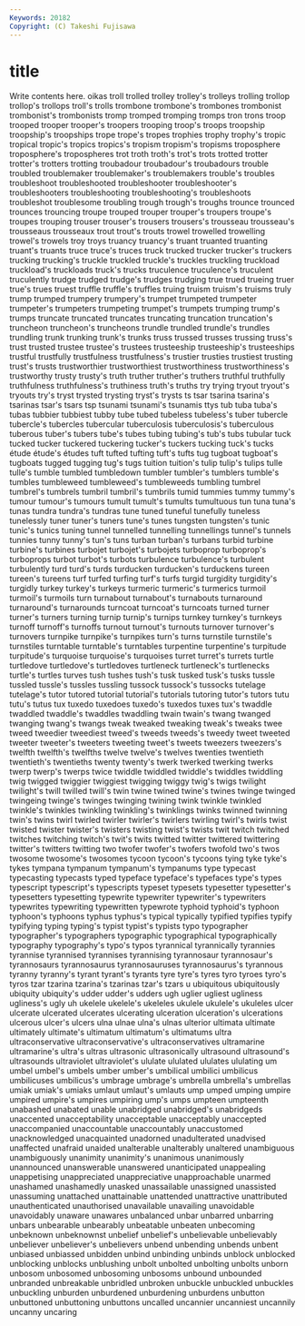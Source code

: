 ```yaml
---
Keywords: 20182 
Copyright: (C) Takeshi Fujisawa
---
```


# title

Write contents here.
oikas troll trolled trolley trolley's trolleys trolling
trollop trollop's trollops troll's trolls trombone trombone's trombones trombonist trombonist's
trombonists tromp tromped tromping tromps tron trons troop trooped trooper
trooper's troopers trooping troop's troops troopship troopship's troopships trope trope's
tropes trophies trophy trophy's tropic tropical tropic's tropics tropics's tropism
tropism's tropisms troposphere troposphere's tropospheres trot troth troth's trot's trots
trotted trotter trotter's trotters trotting troubadour troubadour's troubadours trouble troubled
troublemaker troublemaker's troublemakers trouble's troubles troubleshoot troubleshooted troubleshooter troubleshooter's troubleshooters
troubleshooting troubleshooting's troubleshoots troubleshot troublesome troubling trough trough's troughs trounce
trounced trounces trouncing troupe trouped trouper trouper's troupers troupe's troupes
trouping trouser trouser's trousers trousers's trousseau trousseau's trousseaus trousseaux trout
trout's trouts trowel trowelled trowelling trowel's trowels troy troys truancy
truancy's truant truanted truanting truant's truants truce truce's truces truck
trucked trucker trucker's truckers trucking trucking's truckle truckled truckle's truckles
truckling truckload truckload's truckloads truck's trucks truculence truculence's truculent truculently
trudge trudged trudge's trudges trudging true trued trueing truer true's
trues truest truffle truffle's truffles truing truism truism's truisms truly
trump trumped trumpery trumpery's trumpet trumpeted trumpeter trumpeter's trumpeters trumpeting
trumpet's trumpets trumping trump's trumps truncate truncated truncates truncating truncation
truncation's truncheon truncheon's truncheons trundle trundled trundle's trundles trundling trunk
trunking trunk's trunks truss trussed trusses trussing truss's trust trusted
trustee trustee's trustees trusteeship trusteeship's trusteeships trustful trustfully trustfulness trustfulness's
trustier trusties trustiest trusting trust's trusts trustworthier trustworthiest trustworthiness trustworthiness's
trustworthy trusty trusty's truth truther truther's truthers truthful truthfully truthfulness
truthfulness's truthiness truth's truths try trying tryout tryout's tryouts try's
tryst trysted trysting tryst's trysts ts tsar tsarina tsarina's tsarinas
tsar's tsars tsp tsunami tsunami's tsunamis ttys tub tuba tuba's
tubas tubbier tubbiest tubby tube tubed tubeless tubeless's tuber tubercle
tubercle's tubercles tubercular tuberculosis tuberculosis's tuberculous tuberous tuber's tubers tube's
tubes tubing tubing's tub's tubs tubular tuck tucked tucker tuckered
tuckering tucker's tuckers tucking tuck's tucks étude étude's études tuft
tufted tufting tuft's tufts tug tugboat tugboat's tugboats tugged tugging
tug's tugs tuition tuition's tulip tulip's tulips tulle tulle's tumble
tumbled tumbledown tumbler tumbler's tumblers tumble's tumbles tumbleweed tumbleweed's tumbleweeds
tumbling tumbrel tumbrel's tumbrels tumbril tumbril's tumbrils tumid tummies tummy
tummy's tumour tumour's tumours tumult tumult's tumults tumultuous tun tuna
tuna's tunas tundra tundra's tundras tune tuned tuneful tunefully tuneless
tunelessly tuner tuner's tuners tune's tunes tungsten tungsten's tunic tunic's
tunics tuning tunnel tunnelled tunnelling tunnellings tunnel's tunnels tunnies tunny
tunny's tun's tuns turban turban's turbans turbid turbine turbine's turbines
turbojet turbojet's turbojets turboprop turboprop's turboprops turbot turbot's turbots turbulence
turbulence's turbulent turbulently turd turd's turds turducken turducken's turduckens tureen
tureen's tureens turf turfed turfing turf's turfs turgid turgidity turgidity's
turgidly turkey turkey's turkeys turmeric turmeric's turmerics turmoil turmoil's turmoils
turn turnabout turnabout's turnabouts turnaround turnaround's turnarounds turncoat turncoat's turncoats
turned turner turner's turners turning turnip turnip's turnips turnkey turnkey's
turnkeys turnoff turnoff's turnoffs turnout turnout's turnouts turnover turnover's turnovers
turnpike turnpike's turnpikes turn's turns turnstile turnstile's turnstiles turntable turntable's
turntables turpentine turpentine's turpitude turpitude's turquoise turquoise's turquoises turret turret's
turrets turtle turtledove turtledove's turtledoves turtleneck turtleneck's turtlenecks turtle's turtles
turves tush tushes tush's tusk tusked tusk's tusks tussle tussled
tussle's tussles tussling tussock tussock's tussocks tutelage tutelage's tutor tutored
tutorial tutorial's tutorials tutoring tutor's tutors tutu tutu's tutus tux
tuxedo tuxedoes tuxedo's tuxedos tuxes tux's twaddle twaddled twaddle's twaddles
twaddling twain twain's twang twanged twanging twang's twangs tweak tweaked
tweaking tweak's tweaks twee tweed tweedier tweediest tweed's tweeds tweeds's
tweedy tweet tweeted tweeter tweeter's tweeters tweeting tweet's tweets tweezers
tweezers's twelfth twelfth's twelfths twelve twelve's twelves twenties twentieth twentieth's
twentieths twenty twenty's twerk twerked twerking twerks twerp twerp's twerps
twice twiddle twiddled twiddle's twiddles twiddling twig twigged twiggier twiggiest
twigging twiggy twig's twigs twilight twilight's twill twilled twill's twin
twine twined twine's twines twinge twinged twingeing twinge's twinges twinging
twining twink twinkle twinkled twinkle's twinkles twinkling twinkling's twinklings twinks
twinned twinning twin's twins twirl twirled twirler twirler's twirlers twirling
twirl's twirls twist twisted twister twister's twisters twisting twist's twists
twit twitch twitched twitches twitching twitch's twit's twits twitted twitter
twittered twittering twitter's twitters twitting two twofer twofer's twofers twofold
two's twos twosome twosome's twosomes tycoon tycoon's tycoons tying tyke
tyke's tykes tympana tympanum tympanum's tympanums type typecast typecasting typecasts
typed typeface typeface's typefaces type's types typescript typescript's typescripts typeset
typesets typesetter typesetter's typesetters typesetting typewrite typewriter typewriter's typewriters typewrites
typewriting typewritten typewrote typhoid typhoid's typhoon typhoon's typhoons typhus typhus's
typical typically typified typifies typify typifying typing typing's typist typist's
typists typo typographer typographer's typographers typographic typographical typographically typography typography's
typo's typos tyrannical tyrannically tyrannies tyrannise tyrannised tyrannises tyrannising tyrannosaur
tyrannosaur's tyrannosaurs tyrannosaurus tyrannosauruses tyrannosaurus's tyrannous tyranny tyranny's tyrant tyrant's
tyrants tyre tyre's tyres tyro tyroes tyro's tyros tzar tzarina
tzarina's tzarinas tzar's tzars u ubiquitous ubiquitously ubiquity ubiquity's udder
udder's udders ugh uglier ugliest ugliness ugliness's ugly uh ukelele
ukelele's ukeleles ukulele ukulele's ukuleles ulcer ulcerate ulcerated ulcerates ulcerating
ulceration ulceration's ulcerations ulcerous ulcer's ulcers ulna ulnae ulna's ulnas
ulterior ultimata ultimate ultimately ultimate's ultimatum ultimatum's ultimatums ultra ultraconservative
ultraconservative's ultraconservatives ultramarine ultramarine's ultra's ultras ultrasonic ultrasonically ultrasound ultrasound's
ultrasounds ultraviolet ultraviolet's ululate ululated ululates ululating um umbel umbel's
umbels umber umber's umbilical umbilici umbilicus umbilicuses umbilicus's umbrage umbrage's
umbrella umbrella's umbrellas umiak umiak's umiaks umlaut umlaut's umlauts ump
umped umping umpire umpired umpire's umpires umpiring ump's umps umpteen
umpteenth unabashed unabated unable unabridged unabridged's unabridgeds unaccented unacceptability unacceptable
unacceptably unaccepted unaccompanied unaccountable unaccountably unaccustomed unacknowledged unacquainted unadorned unadulterated
unadvised unaffected unafraid unaided unalterable unalterably unaltered unambiguous unambiguously unanimity
unanimity's unanimous unanimously unannounced unanswerable unanswered unanticipated unappealing unappetising unappreciated
unappreciative unapproachable unarmed unashamed unashamedly unasked unassailable unassigned unassisted unassuming
unattached unattainable unattended unattractive unattributed unauthenticated unauthorised unavailable unavailing unavoidable
unavoidably unaware unawares unbalanced unbar unbarred unbarring unbars unbearable unbearably
unbeatable unbeaten unbecoming unbeknown unbeknownst unbelief unbelief's unbelievable unbelievably unbeliever
unbeliever's unbelievers unbend unbending unbends unbent unbiased unbiassed unbidden unbind
unbinding unbinds unblock unblocked unblocking unblocks unblushing unbolt unbolted unbolting
unbolts unborn unbosom unbosomed unbosoming unbosoms unbound unbounded unbranded unbreakable
unbridled unbroken unbuckle unbuckled unbuckles unbuckling unburden unburdened unburdening unburdens
unbutton unbuttoned unbuttoning unbuttons uncalled uncannier uncanniest uncannily uncanny uncaring
